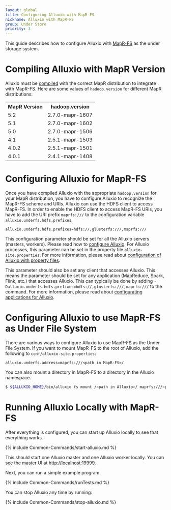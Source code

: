 ```yaml
---
layout: global
title: Configuring Alluxio with MapR-FS
nickname: Alluxio with MapR-FS
group: Under Store
priority: 3
---
```


This guide describes how to configure Alluxio with [MapR-FS](https://www.mapr.com/products/mapr-fs) as the under
storage system.

# Compiling Alluxio with MapR Version

Alluxio must be [compiled](Building-Alluxio-Master-Branch.html) with the correct MapR distribution to integrate with
MapR-FS. Here are some values of `hadoop.version` for different MapR distributions:

<table class="table table-striped">
<tr><th>MapR Version</th><th>hadoop.version</th></tr>
<tr>
  <td>5.2</td>
  <td>2.7.0-mapr-1607</td>
</tr>
<tr>
  <td>5.1</td>
  <td>2.7.0-mapr-1602</td>
</tr>
<tr>
  <td>5.0</td>
  <td>2.7.0-mapr-1506</td>
</tr>
<tr>
  <td>4.1</td>
  <td>2.5.1-mapr-1503</td>
</tr>
<tr>
  <td>4.0.2</td>
  <td>2.5.1-mapr-1501</td>
</tr>
<tr>
  <td>4.0.1</td>
  <td>2.4.1-mapr-1408</td>
</tr>
</table>

# Configuring Alluxio for MapR-FS

Once you have compiled Alluxio with the appropriate `hadoop.version` for your MapR distribution, you have to configure
Alluxio to recognize the MapR-FS scheme and URIs. Alluxio can use the HDFS client to access MapR-FS. In order to enable
the HDFS client to access MapR-FS URIs, you have to add the URI prefix `maprfs:///` to the configuration variable
`alluxio.underfs.hdfs.prefixes`.

```
alluxio.underfs.hdfs.prefixes=hdfs://,glusterfs:///,maprfs:///
```

This configuration parameter should be set for all the Alluxio servers (masters, workers). Please read how to
[configure Alluxio](Configuration-Settings.html). For Alluxio processes, this parameter can be set in the property file
`alluxio-site.properties`. For more information, please read about
[configuration of Alluxio with property files](Configuration-Settings.html#property-files).

This parameter should also be set any client that accesses Alluxio. This means the parameter should be set for any application
(MapReduce, Spark, Flink, etc.) that accesses Alluxio. This can typically be done by adding
`-Dalluxio.underfs.hdfs.prefixes=hdfs://,glusterfs:///,maprfs:///` to the command. For more information, please read
about [configurating applications for Alluxio](Configuration-Settings.html#application-settings).

# Configuring Alluxio to use MapR-FS as Under File System

There are various ways to configure Alluxio to use MapR-FS as the Under File System. If you want to mount MapR-FS to the
root of Alluxio, add the following to `conf/alluxio-site.properties`:
 
```
alluxio.underfs.address=maprfs:///<path in MapR-FS>/
```

You can also mount a directory in MapR-FS to a directory in the Alluxio namespace.

```bash
$ ${ALLUXIO_HOME}/bin/alluxio fs mount /<path in Alluxio>/ maprfs:///<path in MapR-FS>/
```

# Running Alluxio Locally with MapR-FS

After everything is configured, you can start up Alluxio locally to see that everything works.

{% include Common-Commands/start-alluxio.md %}

This should start one Alluxio master and one Alluxio worker locally. You can see the master UI at
[http://localhost:19999](http://localhost:19999).

Next, you can run a simple example program:

{% include Common-Commands/runTests.md %}

You can stop Alluxio any time by running:

{% include Common-Commands/stop-alluxio.md %}
